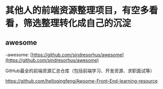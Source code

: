 # 其他人的前端资源整理项目，有空多看看，筛选整理转化成自己的沉淀

## awesome

-awesome: [https://github.com/sindresorhus/awesome](https://github.com/sindresorhus/awesome)



GitHub最全的前端资源汇总仓库（包括前端学习、开发资源、求职面试等）

https://github.com/helloqingfeng/Awsome-Front-End-learning-resource

